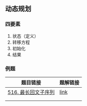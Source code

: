 ## 动态规划



### 四要素

1. 状态（定义）
2. 转移方程
3. 初始化
4. 结果





### 例题

| 题目链接                                                     | 题解链接                                                     |
| ------------------------------------------------------------ | ------------------------------------------------------------ |
| [516. 最长回文子序列](https://leetcode-cn.com/problems/longest-palindromic-subsequence/) | [link](https://leetcode-cn.com/problems/longest-palindromic-subsequence/solution/dong-tai-gui-hua-si-yao-su-by-a380922457-3/) |
|                                                              |                                                              |
|                                                              |                                                              |

